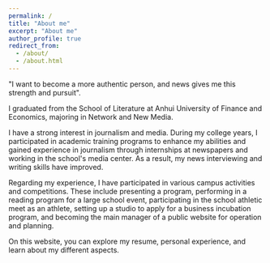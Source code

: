 ```yaml
---
permalink: /
title: "About me"
excerpt: "About me"
author_profile: true
redirect_from: 
  - /about/
  - /about.html
---
```


"I want to become a more authentic person, and news gives me this strength and pursuit".

I graduated from the School of Literature at Anhui University of Finance and Economics, majoring in Network and New Media. 

I have a strong interest in journalism and media. During my college years, I participated in academic training programs to enhance my abilities and gained experience in journalism through internships at newspapers and working in the school's media center. As a result, my news interviewing and writing skills have improved.

Regarding my experience, I have participated in various campus activities and competitions. These include presenting a program, performing in a reading program for a large school event, participating in the school athletic meet as an athlete, setting up a studio to apply for a business incubation program, and becoming the main manager of a public website for operation and planning.

On this website, you can explore my resume, personal experience, and learn about my different aspects.
